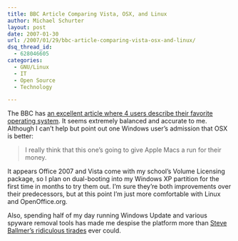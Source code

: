 ```yaml
---
title: BBC Article Comparing Vista, OSX, and Linux
author: Michael Schurter
layout: post
date: 2007-01-30
url: /2007/01/29/bbc-article-comparing-vista-osx-and-linux/
dsq_thread_id:
  - 628046605
categories:
  - GNU/Linux
  - IT
  - Open Source
  - Technology

---
```

The BBC has [an excellent article where 4 users describe their favorite operating system][1]. It seems extremely balanced and accurate to me. Although I can&#8217;t help but point out one Windows user&#8217;s admission that OSX is better:

> I really think that this one&#8217;s going to give Apple Macs a run for their money.

It appears Office 2007 and Vista come with my school&#8217;s Volume Licensing package, so I plan on dual-booting into my Windows XP partition for the first time in months to try them out. I&#8217;m sure they&#8217;re both improvements over their predecessors, but at this point I&#8217;m just more comfortable with Linux and OpenOffice.org.

Also, spending half of my day running Windows Update and various spyware removal tools has made me despise the platform more than [Steve Ballmer&#8217;s ridiculous tirades][2] ever could.

 [1]: http://news.bbc.co.uk/1/hi/technology/6309425.stm
 [2]: http://www.theregister.co.uk/2001/06/02/ballmer_linux_is_a_cancer/